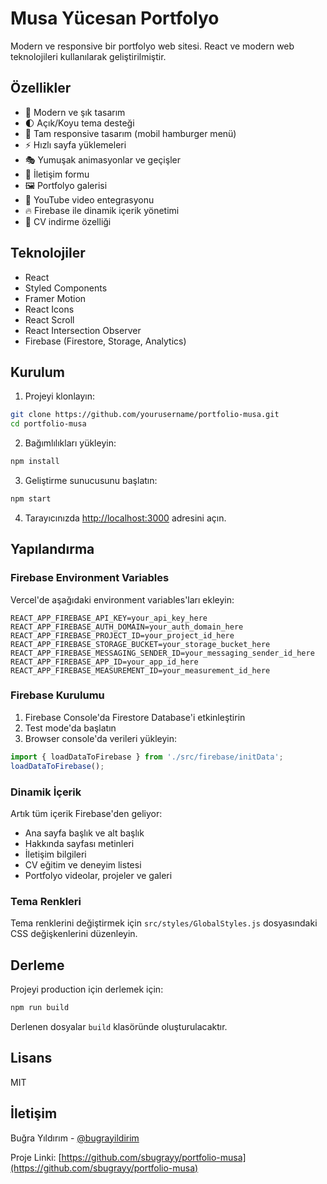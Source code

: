 # Musa Yücesan Portfolyo

Modern ve responsive bir portfolyo web sitesi. React ve modern web teknolojileri kullanılarak geliştirilmiştir.

## Özellikler

- 🎨 Modern ve şık tasarım
- 🌓 Açık/Koyu tema desteği
- 📱 Tam responsive tasarım (mobil hamburger menü)
- ⚡ Hızlı sayfa yüklemeleri
- 🎭 Yumuşak animasyonlar ve geçişler
- 📝 İletişim formu
- 🖼️ Portfolyo galerisi
- 🎥 YouTube video entegrasyonu
- 🔥 Firebase ile dinamik içerik yönetimi
- 📄 CV indirme özelliği

## Teknolojiler

- React
- Styled Components
- Framer Motion
- React Icons
- React Scroll
- React Intersection Observer
- Firebase (Firestore, Storage, Analytics)

## Kurulum

1. Projeyi klonlayın:
```bash
git clone https://github.com/yourusername/portfolio-musa.git
cd portfolio-musa
```

2. Bağımlılıkları yükleyin:
```bash
npm install
```

3. Geliştirme sunucusunu başlatın:
```bash
npm start
```

4. Tarayıcınızda [http://localhost:3000](http://localhost:3000) adresini açın.

## Yapılandırma

### Firebase Environment Variables

Vercel'de aşağıdaki environment variables'ları ekleyin:

```
REACT_APP_FIREBASE_API_KEY=your_api_key_here
REACT_APP_FIREBASE_AUTH_DOMAIN=your_auth_domain_here
REACT_APP_FIREBASE_PROJECT_ID=your_project_id_here
REACT_APP_FIREBASE_STORAGE_BUCKET=your_storage_bucket_here
REACT_APP_FIREBASE_MESSAGING_SENDER_ID=your_messaging_sender_id_here
REACT_APP_FIREBASE_APP_ID=your_app_id_here
REACT_APP_FIREBASE_MEASUREMENT_ID=your_measurement_id_here
```

### Firebase Kurulumu

1. Firebase Console'da Firestore Database'i etkinleştirin
2. Test mode'da başlatın
3. Browser console'da verileri yükleyin:
```javascript
import { loadDataToFirebase } from './src/firebase/initData';
loadDataToFirebase();
```

### Dinamik İçerik

Artık tüm içerik Firebase'den geliyor:
- Ana sayfa başlık ve alt başlık
- Hakkında sayfası metinleri
- İletişim bilgileri
- CV eğitim ve deneyim listesi
- Portfolyo videolar, projeler ve galeri

### Tema Renkleri

Tema renklerini değiştirmek için `src/styles/GlobalStyles.js` dosyasındaki CSS değişkenlerini düzenleyin.

## Derleme

Projeyi production için derlemek için:

```bash
npm run build
```

Derlenen dosyalar `build` klasöründe oluşturulacaktır.

## Lisans

MIT

## İletişim

Buğra Yıldırım - [@bugrayildirim](www.linkedin.com/in/buğra-yıldırım)

Proje Linki: [https://github.com/sbugrayy/portfolio-musa](https://github.com/sbugrayy/portfolio-musa)
